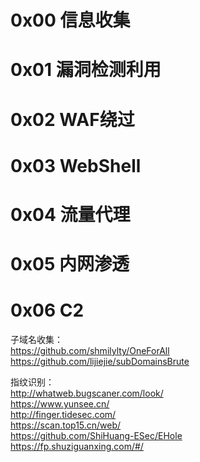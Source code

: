 # 0x00 信息收集

# 0x01 漏洞检测利用

# 0x02 WAF绕过

# 0x03 WebShell

# 0x04 流量代理

# 0x05 内网渗透

# 0x06 C2

子域名收集：  
https://github.com/shmilylty/OneForAll  
https://github.com/lijiejie/subDomainsBrute

指纹识别：  
http://whatweb.bugscaner.com/look/  
https://www.yunsee.cn/  
http://finger.tidesec.com/  
https://scan.top15.cn/web/  
https://github.com/ShiHuang-ESec/EHole  
https://fp.shuziguanxing.com/#/
